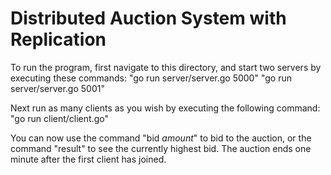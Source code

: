 # Distributed Auction System with Replication

To run the program, first navigate to this directory, and start two servers by executing these commands:
    "go run server/server.go 5000"
    "go run server/server.go 5001"

Next run as many clients as you wish by executing the following command: 
    "go run client/client.go"

You can now use the command "bid *amount*" to bid to the auction, or the command "result" to see the currently highest bid. The auction ends one minute after the first client has joined.